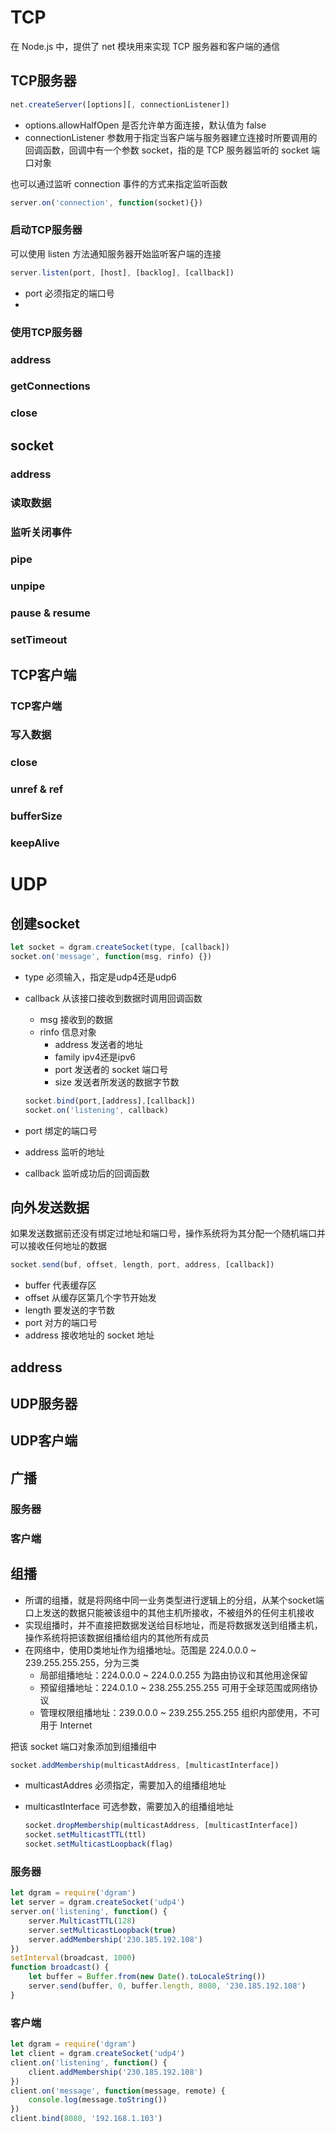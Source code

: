 # TCP

在 Node.js 中，提供了 net 模块用来实现 TCP 服务器和客户端的通信

## TCP服务器

```javascript
net.createServer([options][, connectionListener])
```

- options.allowHalfOpen 是否允许单方面连接，默认值为 false
- connectionListener 参数用于指定当客户端与服务器建立连接时所要调用的回调函数，回调中有一个参数 socket，指的是 TCP 服务器监听的 socket 端口对象

也可以通过监听 connection 事件的方式来指定监听函数

```javascript
server.on('connection', function(socket){})
```

### 启动TCP服务器

可以使用 listen 方法通知服务器开始监听客户端的连接

```javascript
server.listen(port, [host], [backlog], [callback])
```

- port 必须指定的端口号
- 

### 使用TCP服务器

### address

### getConnections

### close

## socket

### address

### 读取数据

### 监听关闭事件

### pipe

### unpipe

### pause & resume

### setTimeout

## TCP客户端

### TCP客户端

### 写入数据

### close

### unref & ref

### bufferSize

### keepAlive



# UDP

## 创建socket

```javascript
let socket = dgram.createSocket(type, [callback])
socket.on('message', function(msg, rinfo) {})
```

- type 必须输入，指定是udp4还是udp6

- callback 从该接口接收到数据时调用回调函数

  - msg 接收到的数据
  - rinfo 信息对象
    - address 发送者的地址
    - family ipv4还是ipv6
    - port 发送者的 socket 端口号
    - size 发送者所发送的数据字节数

  ```javascript
  socket.bind(port,[address],[callback])
  socket.on('listening', callback)
  ```

- port 绑定的端口号

- address 监听的地址

- callback 监听成功后的回调函数

## 向外发送数据

如果发送数据前还没有绑定过地址和端口号，操作系统将为其分配一个随机端口并可以接收任何地址的数据

```javascript
socket.send(buf, offset, length, port, address, [callback])
```

- buffer 代表缓存区
- offset 从缓存区第几个字节开始发
- length 要发送的字节数
- port 对方的端口号
- address 接收地址的 socket 地址

## address

## UDP服务器

## UDP客户端

## 广播

### 服务器

### 客户端

## 组播

- 所谓的组播，就是将网络中同一业务类型进行逻辑上的分组，从某个socket端口上发送的数据只能被该组中的其他主机所接收，不被组外的任何主机接收
- 实现组播时，并不直接把数据发送给目标地址，而是将数据发送到组播主机，操作系统将把该数据组播给组内的其他所有成员
- 在网络中，使用D类地址作为组播地址。范围是 224.0.0.0 ~ 239.255.255.255，分为三类
  - 局部组播地址：224.0.0.0 ~ 224.0.0.255 为路由协议和其他用途保留
  - 预留组播地址：224.0.1.0 ~ 238.255.255.255 可用于全球范围或网络协议
  - 管理权限组播地址：239.0.0.0 ~ 239.255.255.255 组织内部使用，不可用于 Internet

把该 socket 端口对象添加到组播组中

```javascript
socket.addMembership(multicastAddress, [multicastInterface])
```

- multicastAddres 必须指定，需要加入的组播组地址

- multicastInterface 可选参数，需要加入的组播组地址

  ```javascript
  socket.dropMembership(multicastAddress, [multicastInterface])
  socket.setMulticastTTL(ttl)
  socket.setMulticastLoopback(flag)
  ```

### 服务器

```javascript
let dgram = require('dgram')
let server = dgram.createSocket('udp4')
server.on('listening', function() {
    server.MulticastTTL(128)
    server.setMulticastLoopback(true)
    server.addMembership('230.185.192.108')
})
setInterval(broadcast, 1000)
function broadcast() {
    let buffer = Buffer.from(new Date().toLocaleString())
    server.send(buffer, 0, buffer.length, 8080, '230.185.192.108')
}
```

### 客户端

```javascript
let dgram = require('dgram')
let client = dgram.createSocket('udp4')
client.on('listening', function() {
    client.addMembership('230.185.192.108')
})
client.on('message', function(message, remote) {
    console.log(message.toString())
})
client.bind(8080, '192.168.1.103')
```







